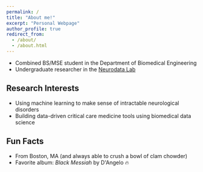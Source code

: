 ```yaml
---
permalink: /
title: "About me!"
excerpt: "Personal Webpage"
author_profile: true
redirect_from: 
  - /about/
  - /about.html
---
```


- Combined BS/MSE student in the Department of Biomedical Engineering
- Undergraduate researcher in the [Neurodata Lab](https://neurodata.io/)


## Research Interests
- Using machine learning to make sense of intractable neurological disorders 
- Building data-driven critical care medicine tools using biomedical data science

## Fun Facts
- From Boston, MA (and always able to crush a bowl of clam chowder)
- Favorite album: _Black Messiah_ by D'Angelo 🔥
